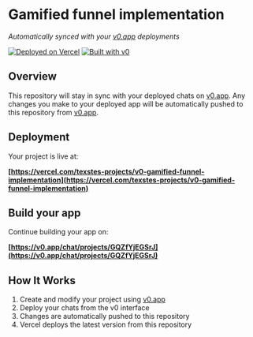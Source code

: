 # Gamified funnel implementation

*Automatically synced with your [v0.app](https://v0.app) deployments*

[![Deployed on Vercel](https://img.shields.io/badge/Deployed%20on-Vercel-black?style=for-the-badge&logo=vercel)](https://vercel.com/texstes-projects/v0-gamified-funnel-implementation)
[![Built with v0](https://img.shields.io/badge/Built%20with-v0.app-black?style=for-the-badge)](https://v0.app/chat/projects/GQZfYjEGSrJ)

## Overview

This repository will stay in sync with your deployed chats on [v0.app](https://v0.app).
Any changes you make to your deployed app will be automatically pushed to this repository from [v0.app](https://v0.app).

## Deployment

Your project is live at:

**[https://vercel.com/texstes-projects/v0-gamified-funnel-implementation](https://vercel.com/texstes-projects/v0-gamified-funnel-implementation)**

## Build your app

Continue building your app on:

**[https://v0.app/chat/projects/GQZfYjEGSrJ](https://v0.app/chat/projects/GQZfYjEGSrJ)**

## How It Works

1. Create and modify your project using [v0.app](https://v0.app)
2. Deploy your chats from the v0 interface
3. Changes are automatically pushed to this repository
4. Vercel deploys the latest version from this repository